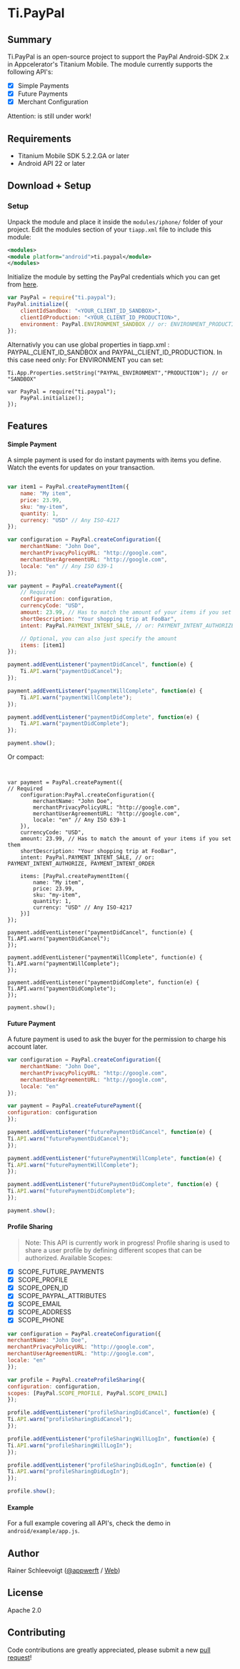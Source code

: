 # Ti.PayPal




Summary
---------------
Ti.PayPal is an open-source project to support the PayPal Android-SDK 2.x in Appcelerator's Titanium Mobile. The module currently supports the following API's:
- [x] Simple Payments
- [x] Future Payments
- [x] Merchant Configuration

Attention: is still under work!

Requirements
---------------
- Titanium Mobile SDK 5.2.2.GA or later
- Android API 22 or later

Download + Setup
---------------

### Setup
Unpack the module and place it inside the `modules/iphone/` folder of your project.
Edit the modules section of your `tiapp.xml` file to include this module:
```xml
<modules>
<module platform="android">ti.paypal</module>
</modules>
```

Initialize the module by setting the PayPal credentials which you can get from [here](https://developer.paypal.com).
```javascript
var PayPal = require("ti.paypal");
PayPal.initialize({
    clientIdSandbox: "<YOUR_CLIENT_ID_SANDBOX>",
    clientIdProduction: "<YOUR_CLIENT_ID_PRODUCTION>",
    environment: PayPal.ENVIRONMENT_SANDBOX // or: ENVIRONMENT_PRODUCTION
});
```

Alternativly you can use global properties in tiapp.xml :  PAYPAL_CLIENT_ID_SANDBOX and PAYPAL_CLIENT_ID_PRODUCTION. In this case need only:
For ENVIRONMENT you can set:
~~~
Ti.App.Properties.setString("PAYPAL_ENVIRONMENT","PRODUCTION"); // or "SANDBOX"
~~~

~~~
var PayPal = require("ti.paypal");
    PayPal.initialize();
});
~~~

Features
--------------------------------
#### Simple Payment
A simple payment is used for do instant payments with items you define. Watch the events for updates on your transaction.

```javascript

var item1 = PayPal.createPaymentItem({
    name: "My item",
    price: 23.99,
    sku: "my-item",
    quantity: 1,
    currency: "USD" // Any ISO-4217
});

var configuration = PayPal.createConfiguration({
    merchantName: "John Doe",
    merchantPrivacyPolicyURL: "http://google.com",
    merchantUserAgreementURL: "http://google.com",
    locale: "en" // Any ISO 639-1
});

var payment = PayPal.createPayment({
    // Required
    configuration: configuration,
    currencyCode: "USD",
    amount: 23.99, // Has to match the amount of your items if you set them
    shortDescription: "Your shopping trip at FooBar",
    intent: PayPal.PAYMENT_INTENT_SALE, // or: PAYMENT_INTENT_AUTHORIZE, PAYMENT_INTENT_ORDER

    // Optional, you can also just specify the amount
    items: [item1]
});

payment.addEventListener("paymentDidCancel", function(e) {
    Ti.API.warn("paymentDidCancel");
});

payment.addEventListener("paymentWillComplete", function(e) {
    Ti.API.warn("paymentWillComplete");
});

payment.addEventListener("paymentDidComplete", function(e) {
    Ti.API.warn("paymentDidComplete");
});

payment.show();	
```

Or compact:
~~~


var payment = PayPal.createPayment({
// Required
    configuration:PayPal.createConfiguration({
        merchantName: "John Doe",
        merchantPrivacyPolicyURL: "http://google.com",
        merchantUserAgreementURL: "http://google.com",
        locale: "en" // Any ISO 639-1
    }),
    currencyCode: "USD",
    amount: 23.99, // Has to match the amount of your items if you set them
    shortDescription: "Your shopping trip at FooBar",
    intent: PayPal.PAYMENT_INTENT_SALE, // or: PAYMENT_INTENT_AUTHORIZE, PAYMENT_INTENT_ORDER
    
    items: [PayPal.createPaymentItem({
        name: "My item",
        price: 23.99,
        sku: "my-item",
        quantity: 1,
        currency: "USD" // Any ISO-4217
    })]
});

payment.addEventListener("paymentDidCancel", function(e) {
Ti.API.warn("paymentDidCancel");
});

payment.addEventListener("paymentWillComplete", function(e) {
Ti.API.warn("paymentWillComplete");
});

payment.addEventListener("paymentDidComplete", function(e) {
Ti.API.warn("paymentDidComplete");
});

payment.show();	
~~~


#### Future Payment
A future payment is used to ask the buyer for the permission to charge his account later.

```javascript
var configuration = PayPal.createConfiguration({
    merchantName: "John Doe",
    merchantPrivacyPolicyURL: "http://google.com",
    merchantUserAgreementURL: "http://google.com",
    locale: "en"
});

var payment = PayPal.createFuturePayment({
configuration: configuration
});

payment.addEventListener("futurePaymentDidCancel", function(e) {
Ti.API.warn("futurePaymentDidCancel");
});

payment.addEventListener("futurePaymentWillComplete", function(e) {
Ti.API.warn("futurePaymentWillComplete");
});

payment.addEventListener("futurePaymentDidComplete", function(e) {
Ti.API.warn("futurePaymentDidComplete");
});

payment.show();	
```

#### Profile Sharing
> Note: This API is currently work in progress!
Profile sharing is used to share a user profile by defining different scopes that can be authorized. Available Scopes:

- [x] SCOPE_FUTURE_PAYMENTS
- [x] SCOPE_PROFILE
- [x] SCOPE_OPEN_ID
- [x] SCOPE_PAYPAL_ATTRIBUTES
- [x] SCOPE_EMAIL
- [x] SCOPE_ADDRESS
- [x] SCOPE_PHONE

```javascript
var configuration = PayPal.createConfiguration({
merchantName: "John Doe",
merchantPrivacyPolicyURL: "http://google.com",
merchantUserAgreementURL: "http://google.com",
locale: "en"
});

var profile = PayPal.createProfileSharing({
configuration: configuration,
scopes: [PayPal.SCOPE_PROFILE, PayPal.SCOPE_EMAIL]
});

profile.addEventListener("profileSharingDidCancel", function(e) {
Ti.API.warn("profileSharingDidCancel");
});

profile.addEventListener("profileSharingWillLogIn", function(e) {
Ti.API.warn("profileSharingWillLogIn");
});

profile.addEventListener("profileSharingDidLogIn", function(e) {
Ti.API.warn("profileSharingDidLogIn");
});

profile.show();
```

#### Example
For a full example covering all API's, check the demo in `android/example/app.js`.

Author
---------------
Rainer Schleevoigt ([@appwerft](https://twitter.com/appwerft) / [Web](http://hamburger-appwerft.de))

License
---------------
Apache 2.0

Contributing
---------------
Code contributions are greatly appreciated, please submit a new [pull request](https://github.com/hansemannn/ti.paypal/pull/new/master)!
